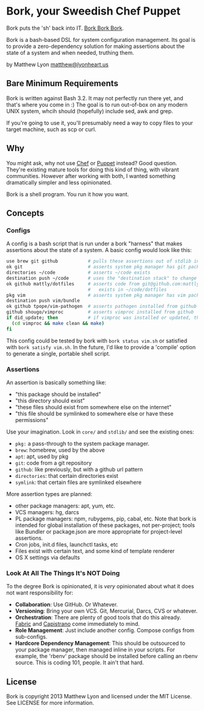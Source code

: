 # Bork, your Sweedish Chef Puppet

Bork puts the 'sh' back into IT. [Bork Bork
Bork](https://www.youtube.com/results?search_query=swedish+chef).

Bork is a bash-based DSL for system configuration management.  Its goal is to
provide a zero-dependency solution for making assertions about the state of
a system and when needed, truthing them.

by Matthew Lyon <matthew@lyonheart.us>

## Bare Minimum Requirements

Bork is written against Bash 3.2. It may not perfectly run there yet, and that's
where you come in :) The goal is to run out-of-box on any modern UNIX system,
whcih should (hopefully) include sed, awk and grep.

If you're going to use it, you'll presumably need a way to copy files to your
target machine, such as scp or curl.

## Why

You might ask, why not use [Chef][] or [Puppet][] instead? Good question.
They're existing mature tools for doing this kind of thing, with vibrant
communities. However after working with both, I wanted something dramatically
simpler and less opinionated.

Bork is a shell program. You run it how you want.

## Concepts

### Configs

A config is a bash script that is run under a bork "harness" that makes
assertions about the state of a system. A basic config would look like this:

``` bash
use brew git github           # pulls these assertions out of stdlib into use
ok git                        # asserts system pkg manager has git package installed
directories ~/code            # asserts ~/code exists
destination push ~/code       # uses the "destination stack" to change the 'working' directory
ok github mattly/dotfiles     # asserts code from git@github.com:mattly/dotfiles 
                              #   exists in ~/code/dotfiles
pkg vim                       # asserts system pkg manager has vim package installed
destination push vim/bundle
ok github tpope/vim-pathogen  # asserts pathogen installed from github
github shougo/vimproc         # asserts vimproc installed from github
if did_update; then           # if vimproc was installed or updated, then re-run make
  (cd vimproc && make clean && make)
fi
```

This config could be tested by bork with `bork status vim.sh` or satisfied with
`bork satisfy vim.sh`. In the future, I'd like to provide a 'compile' option to
generate a single, portable shell script.

### Assertions

An assertion is basically something like:
- "this package should be installed"
- "this directory should exist"
- "these files should exist from somewhere else on the internet"
- "this file should be symlinked to somewhere else or have these permissions"

Use your imagination. Look in `core/` and `stdlib/` and see the existing ones:

* `pkg:` a pass-through to the system package manager. 
* `brew`: homebrew, used by the above
* `apt`: apt, used by pkg
* `git`: code from a git repository
* `github`: like previously, but with a github url pattern
* `directories`: that certain directories exist
* `symlink`: that certain files are symlinked elsewhere

More assertion types are planned:

* other package managers: apt, yum, etc.
* VCS managers: hg, darcs
* PL package managers: npm, rubygems, pip, cabal, etc. Note that bork is
  intended for global installation of these packages, not per-project; tools
  like Bundler or package.json are more appropriate for project-level assertions.
* Cron jobs, init.d files, launchctl tasks, etc
* Files exist with certain text, and some kind of template renderer
* OS X settings via defaults

### Look At All The Things It's NOT Doing

To the degree Bork is opinionated, it is *very* opinionated about what it does
not want responsibility for:

- **Collaboration**: Use GitHub. Or Whatever.
- **Versioning**: Bring your own VCS. Git, Mercurial, Darcs, CVS or whatever.
- **Orchestration**: There are plenty of good tools that do this already.
  [Fabric][] and [Capistrano][] come immediately to mind.
- **Role Management**: Just include another config. Compose configs from
  sub-configs.
- **Hardcore Dependency Management**: This should be outsourced to your package
  manager, then managed inline in your scripts. For example, the 'rbenv'
  package should be installed before calling an rbenv source. This is coding
  101, people. It ain't that hard.

## License

Bork is copyright 2013 Matthew Lyon and licensed under the MIT License. See
LICENSE for more information.

[rbenv]: https://github.com/sstephenson/rbenv
[nodenv]: https://github.com/OiNutter/nodenv
[Chef]: http://www.opscode.com/chef/
[Puppet]: http://puppetlabs.com/
[Fabric]: http://docs.fabfile.org/
[Capistrano]: http://capistranorb.com/
